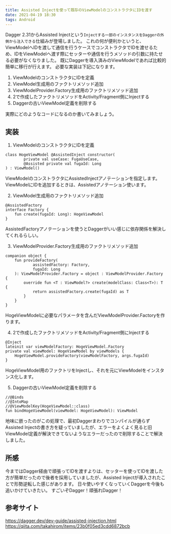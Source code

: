 ```yaml
---
title: Assisted Injectを使って既存のViewModelのコンストラクタにIDを渡す
date: 2021-04-19 18:30
tags: Android
---
```


Dagger 2.31からAssisted Injectという`Injectする一部のインスタンスをDaggerの外側から注入できる`仕組みが登場しました。
これの何が便利かというと、ViewModelへIDを渡して通信を行うケースでコンストラクタでIDを渡せるため、IDをViewModelへ渡す際にセッターや通信を行うメソッドの引数に持たせる必要がなくなりました。
既にDaggerを導入済みのViewModelであれば比較的簡単に移行が行えます。
必要な実装は下記になります。

1. ViewModelのコンストラクタにIDを定義
2. ViewModel生成用のファクトリメソッド追加
3. ViewModelProvider.Factory生成用のファクトリメソッド追加
4. 2で作成したファクトリメソッドをActivity/Fragment側にInjectする
5. Daggerの古いViewModel定義を削除する

実際にどのようなコードになるのか書いてみましょう。

## 実装
1. ViewModelのコンストラクタにIDを定義

```
class HogeViewModel @AssistedInject constructor(
        private val useCase: FugaUseCase,
        @Assisted private val fugaId: Long
) : ViewModel()
```

ViewModelのコンストラクタにAssistedInjectアノテーションを指定します。
ViewModelにIDを追加するときは、Assistedアノテーション使います。

2. ViewModel生成用のファクトリメソッド追加

```
@AssistedFactory
interface Factory {
    fun create(fugaId: Long): HogeViewModel
}
```

AssistedFactoryアノテーションを使うとDaggerがいい感じに依存関係を解決してくれるらしい。

3. ViewModelProvider.Factory生成用のファクトリメソッド追加

```
companion object {
    fun provideFactory(
            assistedFactory: Factory,
            fugaId: Long
    ): ViewModelProvider.Factory = object : ViewModelProvider.Factory {
        override fun <T : ViewModel?> create(modelClass: Class<T>): T {
            return assistedFactory.create(fugaId) as T
        }
    }
}
```

HogeViewModelに必要なパラメータを含んだViewModelProvider.Factoryを作ります。

4. 2で作成したファクトリメソッドをActivity/Fragment側にInjectする

```
@Inject
lateinit var viewModelFactory: HogeViewModel.Factory
private val viewModel: HogeViewModel by viewModels {
    HogeViewModel.provideFactory(viewModelFactory, args.fugaId)
}
```

HogeViewModel用のファクトリをInjectし、それを元にViewModelをインスタンス化します。

5. Daggerの古いViewModel定義を削除する

```
//@Binds
//@IntoMap
//@ViewModelKey(HogeViewModel::class)
fun bindHogeViewModel(viewModel: HogeViewModel): ViewModel
```

地味に嵌ったのがこの処理で、最初Daggerまわりでコンパイルが通らずAssisted Injectの書き方を疑っていましたが、エラーをよくよく見ると旧ViewModel定義が解決できてないようなエラーだったので削除することで解決しました。

## 所感
今まではDagger経由で頑張ってIDを渡すよりは、セッターを使ってIDを渡した方が簡単だったので後者を採用していましたが、Assisted Injectが導入されたことで形勢逆転した感じがあります。
日々使いやすくなっていくDaggerを今後も追いかけていきたい。
すごいぞDagger！頑張れDagger！

## 参考サイト
https://dagger.dev/dev-guide/assisted-injection.html
https://qiita.com/takahirom/items/23b0f05ed3cdd6872bcb

